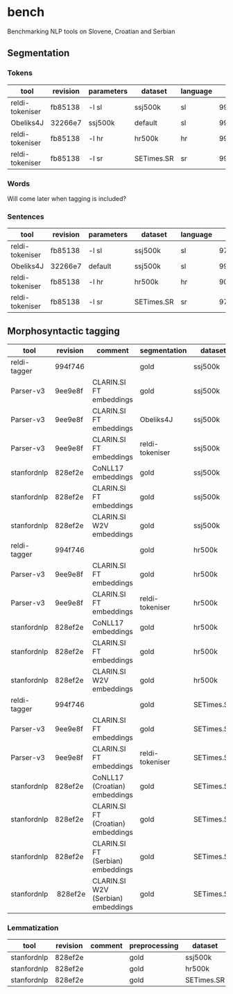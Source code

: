 # bench

Benchmarking NLP tools on Slovene, Croatian and Serbian

## Segmentation

### Tokens

| tool | revision | parameters | dataset | language | P | R | F1 |
| --- | --- | --- | --- | --- | --- | --- | --- |
| reldi-tokeniser | fb85138 | -l sl | ssj500k | sl | 99.68 |     99.18 |     99.43 |
| Obeliks4J | 32266e7 | ssj500k | default | sl | 99.98 |     99.98 |     99.98 |
| reldi-tokeniser | fb85138 | -l hr | hr500k | hr | 99.57 |     99.55 |     99.56 |
| reldi-tokeniser | fb85138 | -l sr |  SETimes.SR | sr | 99.92 |     99.97 |     99.94 |

### Words

Will come later when tagging is included?

### Sentences

| tool | revision | parameters | dataset | language | P | R | F1 |
| --- | --- | --- | --- | --- | --- | --- | --- |
| reldi-tokeniser | fb85138 | -l sl | ssj500k | sl | 97.85 |     96.49 |     97.17 |
| Obeliks4J | 32266e7 | default | ssj500k | sl | 99.09 |     99.26 |     99.18 |
| reldi-tokeniser | fb85138 | -l hr | hr500k | hr | 90.64 |     93.45 |     92.02 |
| reldi-tokeniser | fb85138 | -l sr | SETimes.SR | sr | 97.45 |     95.92 |     96.68 |

## Morphosyntactic tagging

| tool | revision | comment | segmentation | dataset | language | P | R | F1 |
| --- | --- | --- | --- | --- | --- | --- | --- | --- |
| reldi-tagger | 994f746 | | gold | ssj500k | sl | 94.21 |     94.21 |     94.21 |
| Parser-v3 | 9ee9e8f | CLARIN.SI FT embeddings | gold | ssj500k | sl | 96.58 |     96.58 |     96.58 |
| Parser-v3 | 9ee9e8f | CLARIN.SI FT embeddings | Obeliks4J | ssj500k | sl | 96.56 |     96.55 |     96.56 |
| Parser-v3 | 9ee9e8f | CLARIN.SI FT embeddings | reldi-tokeniser | ssj500k | sl | 96.39 |     96.35 |     96.37 |
| stanfordnlp | 828ef2e | CoNLL17 embeddings | gold | ssj500k | sl | 96.45 |     96.45 |     96.45 |
| stanfordnlp | 828ef2e | CLARIN.SI FT embeddings | gold | ssj500k | sl |  96.72 |     96.72 |     96.72 |
| stanfordnlp | 828ef2e | CLARIN.SI W2V embeddings | gold | ssj500k | sl | 96.79 |     96.79 |     96.79 |
| reldi-tagger | 994f746 | | gold | hr500k | hr | 91.91 |     91.91 |     91.91 |
| Parser-v3 | 9ee9e8f | CLARIN.SI FT embeddings | gold | hr500k | hr | 94.29 |     94.29 |     94.29 |
| Parser-v3 | 9ee9e8f | CLARIN.SI FT embeddings | reldi-tokeniser | hr500k | hr | 93.89 |     93.86 |     93.87 |
| stanfordnlp | 828ef2e | CoNLL17 embeddings | gold | hr500k | hr | 93.85 |     93.85 |     93.85 |
| stanfordnlp | 828ef2e | CLARIN.SI FT embeddings | gold | hr500k | hr | 94.13 |     94.13 |     94.13 |
| stanfordnlp | 828ef2e | CLARIN.SI W2V embeddings | gold | hr500k | hr | 94.18 |     94.18 |     94.18 |
| reldi-tagger | 994f746 | | gold | SETimes.SR | sr | 92.03 |     92.03 |     92.03 |
| Parser-v3 | 9ee9e8f | CLARIN.SI FT embeddings | gold | SETimes.SR | sr | 95.12 |     95.12 |     95.12 |
| Parser-v3 | 9ee9e8f | CLARIN.SI FT embeddings | reldi-tokeniser | SETimes.SR | sr | 95.07 |     95.12 |     95.10 |
| stanfordnlp | 828ef2e | CoNLL17 (Croatian) embeddings | gold | SETimes.SR | sr | 94.78 |     94.78 |     94.78 |
| stanfordnlp | 828ef2e | CLARIN.SI FT (Croatian) embeddings| gold | SETimes.SR | sr |     94.69 |     94.69 |     94.69 |
| stanfordnlp | 828ef2e | CLARIN.SI FT (Serbian) embeddings | gold | SETimes.SR | sr |  95.23 |     95.23 |     95.23 |
| stanfordnlp | 828ef2e | CLARIN.SI W2V (Serbian) embeddings | gold | SETimes.SR | sr | 94.91 |     94.91 |     94.91 |

### Lemmatization

| tool | revision | comment | preprocessing | dataset | language | P | R | F1 |
| --- | --- | --- | --- | --- | --- | --- | --- | --- |
| stanfordnlp | 828ef2e | | gold | ssj500k | sl | 97.75 |     97.75 |     97.75 |
| stanfordnlp | 828ef2e | | gold | hr500k | hr | 96.22 |     96.22 |     96.22 |
| stanfordnlp | 828ef2e | | gold | SETimes.SR | sr | 95.29 |     95.29 |     95.29 |
